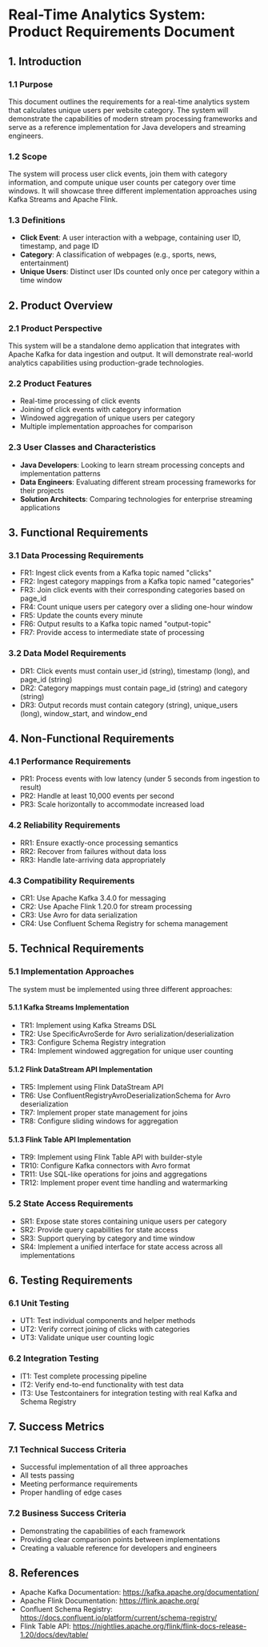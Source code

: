 # Real-Time Analytics System: Product Requirements Document

## 1. Introduction

### 1.1 Purpose
This document outlines the requirements for a real-time analytics system that calculates unique users per website category. The system will demonstrate the capabilities of modern stream processing frameworks and serve as a reference implementation for Java developers and streaming engineers.

### 1.2 Scope
The system will process user click events, join them with category information, and compute unique user counts per category over time windows. It will showcase three different implementation approaches using Kafka Streams and Apache Flink.

### 1.3 Definitions
- **Click Event**: A user interaction with a webpage, containing user ID, timestamp, and page ID
- **Category**: A classification of webpages (e.g., sports, news, entertainment)
- **Unique Users**: Distinct user IDs counted only once per category within a time window

## 2. Product Overview

### 2.1 Product Perspective
This system will be a standalone demo application that integrates with Apache Kafka for data ingestion and output. It will demonstrate real-world analytics capabilities using production-grade technologies.

### 2.2 Product Features
- Real-time processing of click events
- Joining of click events with category information
- Windowed aggregation of unique users per category
- Multiple implementation approaches for comparison

### 2.3 User Classes and Characteristics
- **Java Developers**: Looking to learn stream processing concepts and implementation patterns
- **Data Engineers**: Evaluating different stream processing frameworks for their projects
- **Solution Architects**: Comparing technologies for enterprise streaming applications

## 3. Functional Requirements

### 3.1 Data Processing Requirements
- FR1: Ingest click events from a Kafka topic named "clicks"
- FR2: Ingest category mappings from a Kafka topic named "categories"
- FR3: Join click events with their corresponding categories based on page_id
- FR4: Count unique users per category over a sliding one-hour window
- FR5: Update the counts every minute
- FR6: Output results to a Kafka topic named "output-topic"
- FR7: Provide access to intermediate state of processing

### 3.2 Data Model Requirements
- DR1: Click events must contain user_id (string), timestamp (long), and page_id (string)
- DR2: Category mappings must contain page_id (string) and category (string)
- DR3: Output records must contain category (string), unique_users (long), window_start, and window_end

## 4. Non-Functional Requirements

### 4.1 Performance Requirements
- PR1: Process events with low latency (under 5 seconds from ingestion to result)
- PR2: Handle at least 10,000 events per second
- PR3: Scale horizontally to accommodate increased load

### 4.2 Reliability Requirements
- RR1: Ensure exactly-once processing semantics
- RR2: Recover from failures without data loss
- RR3: Handle late-arriving data appropriately

### 4.3 Compatibility Requirements
- CR1: Use Apache Kafka 3.4.0 for messaging
- CR2: Use Apache Flink 1.20.0 for stream processing
- CR3: Use Avro for data serialization
- CR4: Use Confluent Schema Registry for schema management

## 5. Technical Requirements

### 5.1 Implementation Approaches
The system must be implemented using three different approaches:

#### 5.1.1 Kafka Streams Implementation
- TR1: Implement using Kafka Streams DSL
- TR2: Use SpecificAvroSerde for Avro serialization/deserialization
- TR3: Configure Schema Registry integration
- TR4: Implement windowed aggregation for unique user counting

#### 5.1.2 Flink DataStream API Implementation
- TR5: Implement using Flink DataStream API
- TR6: Use ConfluentRegistryAvroDeserializationSchema for Avro deserialization
- TR7: Implement proper state management for joins
- TR8: Configure sliding windows for aggregation

#### 5.1.3 Flink Table API Implementation
- TR9: Implement using Flink Table API with builder-style
- TR10: Configure Kafka connectors with Avro format
- TR11: Use SQL-like operations for joins and aggregations
- TR12: Implement proper event time handling and watermarking

### 5.2 State Access Requirements
- SR1: Expose state stores containing unique users per category
- SR2: Provide query capabilities for state access
- SR3: Support querying by category and time window
- SR4: Implement a unified interface for state access across all implementations

## 6. Testing Requirements

### 6.1 Unit Testing
- UT1: Test individual components and helper methods
- UT2: Verify correct joining of clicks with categories
- UT3: Validate unique user counting logic

### 6.2 Integration Testing
- IT1: Test complete processing pipeline
- IT2: Verify end-to-end functionality with test data
- IT3: Use Testcontainers for integration testing with real Kafka and Schema Registry

## 7. Success Metrics

### 7.1 Technical Success Criteria
- Successful implementation of all three approaches
- All tests passing
- Meeting performance requirements
- Proper handling of edge cases

### 7.2 Business Success Criteria
- Demonstrating the capabilities of each framework
- Providing clear comparison points between implementations
- Creating a valuable reference for developers and engineers

## 8. References
- Apache Kafka Documentation: https://kafka.apache.org/documentation/
- Apache Flink Documentation: https://flink.apache.org/
- Confluent Schema Registry: https://docs.confluent.io/platform/current/schema-registry/
- Flink Table API: https://nightlies.apache.org/flink/flink-docs-release-1.20/docs/dev/table/